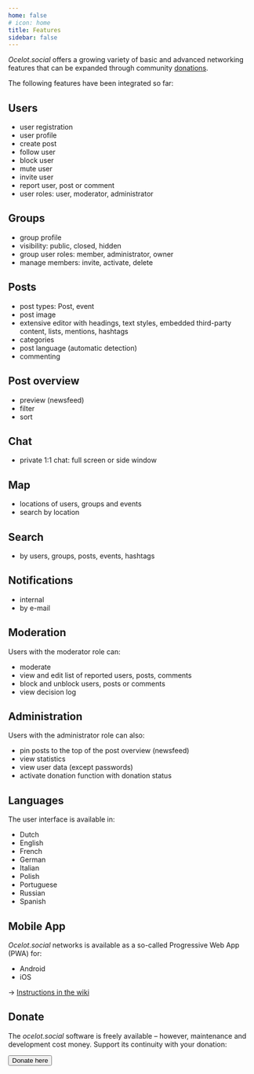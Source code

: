 ```yaml
---
home: false
# icon: home
title: Features
sidebar: false
---
```


*Ocelot.social* offers a growing variety of basic and advanced networking features that can be expanded through community [donations](/en/donate/).

The following features have been integrated so far:

## Users

- user registration
- user profile
- create post
- follow user
- block user
- mute user
- invite user
- report user, post or comment
- user roles: user, moderator, administrator

## Groups

- group profile
- visibility: public, closed, hidden
- group user roles: member, administrator, owner
- manage members: invite, activate, delete

## Posts

- post types: Post, event
- post image
- extensive editor with headings, text styles, embedded third-party content, lists, mentions, hashtags
- categories
- post language (automatic detection)
- commenting

## Post overview

- preview (newsfeed)
- filter
- sort

## Chat

- private 1:1 chat: full screen or side window

## Map

- locations of users, groups and events
- search by location

## Search

- by users, groups, posts, events, hashtags

## Notifications

- internal
- by e-mail

## Moderation

Users with the moderator role can:

- moderate
- view and edit list of reported users, posts, comments
- block and unblock users, posts or comments
- view decision log

## Administration

Users with the administrator role can also:

- pin posts to the top of the post overview (newsfeed)
- view statistics
- view user data (except passwords)
- activate donation function with donation status

## Languages

The user interface is available in:

- Dutch
- English
- French
- German
- Italian
- Polish
- Portuguese
- Russian
- Spanish

## Mobile App

*Ocelot.social* networks is available as a so-called Progressive Web App (PWA) for:

- Android
- iOS

→ [Instructions in the wiki](https://github.com/Ocelot-Social-Community/Ocelot-Social/wiki/en:FAQ#is-there-a-mobile-app)

## Donate

The *ocelot.social* software is freely available – however, maintenance and development cost money.
Support its continuity with your donation:

<!-- markdownlint-disable MD033 -->
<a href="/en/donate/">
  <Button class="donate-button">
    Donate here
  </Button>
</a>
<!-- markdownlint-enable MD033 -->
